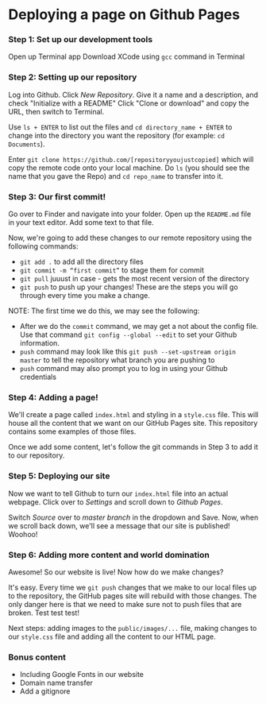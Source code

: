 # Deploying a page on Github Pages

### Step 1: Set up our development tools
Open up Terminal app
Download XCode using `gcc` command in Terminal

### Step 2: Setting up our repository
Log into Github. Click *New Repository*. Give it a name and a description, and check "Initialize with a README"
Click "Clone or download" and copy the URL, then switch to Terminal.


Use `ls + ENTER` to list out the files and `cd directory_name + ENTER` to change into the directory you want the repository (for example: `cd Documents`).

Enter `git clone https://github.com/[repositoryyoujustcopied]` which will copy the remote code onto your local machine. Do `ls` (you should see the name that you gave the Repo) and `cd repo_name` to transfer into it.

### Step 3: Our first commit!
Go over to Finder and navigate into your folder. Open up the `README.md` file in your text editor. Add some text to that file.

Now, we're going to add these changes to our remote repository using the following commands:
* `git add .` to add all the directory files 
* `git commit -m “first commit”` to stage them for commit 
* `git pull` juuust in case - gets the most recent version of the directory
* `git push` to push up your changes!
These are the steps you will go through every time you make a change. 

NOTE: The first time we do this, we may see the following:
* After we do the `commit` command, we may get a not about the config file. Use that command `git config --global --edit` to set your Github information.
* `push` command may look like this `git push --set-upstream origin master` to tell the repository what branch you are pushing to
* `push` command may also prompt you to log in using your Github credentials

### Step 4: Adding a page!
We'll create a page called `index.html` and styling in a `style.css` file. This will house all the content that we want on our GitHub Pages site. This repository contains some examples of those files. 

Once we add some content, let's follow the git commands in Step 3 to add it to our repository. 

### Step 5: Deploying our site
Now we want to tell Github to turn our `index.html` file into an actual webpage. Click over to *Settings* and scroll down to *Github Pages*.

Switch *Source* over to *master branch* in the dropdown and Save. Now, when we scroll back down, we'll see a message that our site is published! Woohoo!

### Step 6: Adding more content and world domination
Awesome! So our website is live! Now how do we make changes?

It's easy. Every time we `git push` changes that we make to our local files up to the repository, the GitHub pages site will rebuild with those changes. The only danger here is that we need to make sure not to push files that are broken. Test test test!

Next steps: adding images to the `public/images/...` file, making changes to our `style.css` file and adding all the content to our HTML page. 

### Bonus content
* Including Google Fonts in our website
* Domain name transfer
* Add a gitignore

